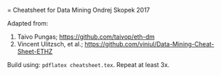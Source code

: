 = Cheatsheet for Data Mining
Ondrej Skopek 2017

Adapted from:

1. Taivo Pungas; https://github.com/taivop/eth-dm
2. Vincent Ulitzsch, et al.; https://github.com/viniul/Data-Mining-Cheat-Sheet-ETHZ


Build using: `pdflatex cheatsheet.tex`. Repeat at least 3x.
